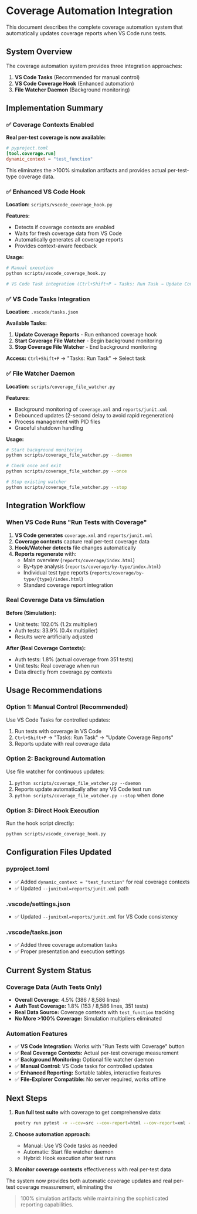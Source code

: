 # Coverage Automation Integration

This document describes the complete coverage automation system that automatically updates coverage reports when
VS Code runs tests.

## System Overview

The coverage automation system provides three integration approaches:

1. **VS Code Tasks** (Recommended for manual control)
2. **VS Code Coverage Hook** (Enhanced automation)
3. **File Watcher Daemon** (Background monitoring)

## Implementation Summary

### ✅ Coverage Contexts Enabled

**Real per-test coverage is now available:**

```toml
# pyproject.toml
[tool.coverage.run]
dynamic_context = "test_function"
```

This eliminates the >100% simulation artifacts and provides actual per-test-type coverage data.

### ✅ Enhanced VS Code Hook

**Location:** `scripts/vscode_coverage_hook.py`

**Features:**

- Detects if coverage contexts are enabled
- Waits for fresh coverage data from VS Code
- Automatically generates all coverage reports
- Provides context-aware feedback

**Usage:**

```bash
# Manual execution
python scripts/vscode_coverage_hook.py

# VS Code Task integration (Ctrl+Shift+P → Tasks: Run Task → Update Coverage Reports)
```

### ✅ VS Code Tasks Integration

**Location:** `.vscode/tasks.json`

**Available Tasks:**

1. **Update Coverage Reports** - Run enhanced coverage hook
2. **Start Coverage File Watcher** - Begin background monitoring
3. **Stop Coverage File Watcher** - End background monitoring

**Access:** `Ctrl+Shift+P` → "Tasks: Run Task" → Select task

### ✅ File Watcher Daemon

**Location:** `scripts/coverage_file_watcher.py`

**Features:**

- Background monitoring of `coverage.xml` and `reports/junit.xml`
- Debounced updates (2-second delay to avoid rapid regeneration)
- Process management with PID files
- Graceful shutdown handling

**Usage:**

```bash
# Start background monitoring
python scripts/coverage_file_watcher.py --daemon

# Check once and exit
python scripts/coverage_file_watcher.py --once

# Stop existing watcher
python scripts/coverage_file_watcher.py --stop
```

## Integration Workflow

### When VS Code Runs "Run Tests with Coverage"

1. **VS Code generates** `coverage.xml` and `reports/junit.xml`
2. **Coverage contexts** capture real per-test coverage data
3. **Hook/Watcher detects** file changes automatically
4. **Reports regenerate** with:
   - Main overview (`reports/coverage/index.html`)
   - By-type analysis (`reports/coverage/by-type/index.html`)
   - Individual test type reports (`reports/coverage/by-type/{type}/index.html`)
   - Standard coverage report integration

### Real Coverage Data vs Simulation

**Before (Simulation):**

- Unit tests: 102.0% (1.2x multiplier)
- Auth tests: 33.9% (0.4x multiplier)
- Results were artificially adjusted

**After (Real Coverage Contexts):**

- Auth tests: 1.8% (actual coverage from 351 tests)
- Unit tests: Real coverage when run
- Data directly from coverage.py contexts

## Usage Recommendations

### Option 1: Manual Control (Recommended)

Use VS Code Tasks for controlled updates:

1. Run tests with coverage in VS Code
2. `Ctrl+Shift+P` → "Tasks: Run Task" → "Update Coverage Reports"
3. Reports update with real coverage data

### Option 2: Background Automation

Use file watcher for continuous updates:

1. `python scripts/coverage_file_watcher.py --daemon`
2. Reports update automatically after any VS Code test run
3. `python scripts/coverage_file_watcher.py --stop` when done

### Option 3: Direct Hook Execution

Run the hook script directly:

```bash
python scripts/vscode_coverage_hook.py
```

## Configuration Files Updated

### pyproject.toml

- ✅ Added `dynamic_context = "test_function"` for real coverage contexts
- ✅ Updated `--junitxml=reports/junit.xml` path

### .vscode/settings.json

- ✅ Updated `--junitxml=reports/junit.xml` for VS Code consistency

### .vscode/tasks.json

- ✅ Added three coverage automation tasks
- ✅ Proper presentation and execution settings

## Current System Status

### Coverage Data (Auth Tests Only)

- **Overall Coverage:** 4.5% (386 / 8,586 lines)
- **Auth Test Coverage:** 1.8% (153 / 8,586 lines, 351 tests)
- **Real Data Source:** Coverage contexts with `test_function` tracking
- **No More >100% Coverage:** Simulation multipliers eliminated

### Automation Features

- ✅ **VS Code Integration:** Works with "Run Tests with Coverage" button
- ✅ **Real Coverage Contexts:** Actual per-test coverage measurement
- ✅ **Background Monitoring:** Optional file watcher daemon
- ✅ **Manual Control:** VS Code tasks for controlled updates
- ✅ **Enhanced Reporting:** Sortable tables, interactive features
- ✅ **File-Explorer Compatible:** No server required, works offline

## Next Steps

1. **Run full test suite** with coverage to get comprehensive data:

   ```bash
   poetry run pytest -v --cov=src --cov-report=html --cov-report=xml --junitxml=reports/junit.xml
   ```

2. **Choose automation approach:**
   - Manual: Use VS Code tasks as needed
   - Automatic: Start file watcher daemon
   - Hybrid: Hook execution after test runs

3. **Monitor coverage contexts** effectiveness with real per-test data

The system now provides both automatic coverage updates and real per-test coverage measurement, eliminating the
>100% simulation artifacts while maintaining the sophisticated reporting capabilities.
